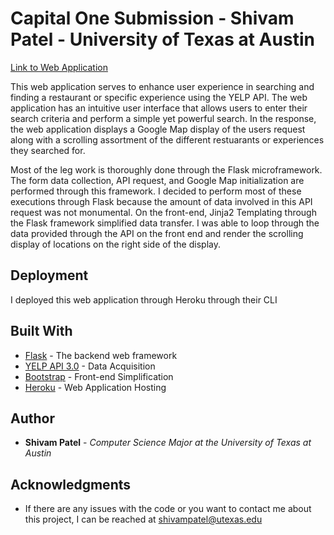 # Capital One Submission - Shivam Patel - University of Texas at Austin

[Link to Web Application](http://yelpmeout.herokuapp.com/)

This web application serves to enhance user experience in searching and finding a restaurant or specific experience using the YELP API.
The web application has an intuitive user interface that allows users to enter their search criteria 
and perform a simple yet powerful search. In the response, the web application displays a Google Map display of the users request along with
a scrolling assortment of the different restuarants or experiences they searched for. 

Most of the leg work is thoroughly done through the Flask microframework. The form data collection, API request, and Google Map initialization
are performed through this framework. I decided to perform most of these executions through Flask because the amount of data
involved in this API request was not monumental. On the front-end, Jinja2 Templating through the Flask framework simplified  data transfer. I was able to loop through the data provided through the API on the front end and render the scrolling display of
locations on the right side of the display.

## Deployment

I deployed this web application through Heroku through their CLI

## Built With

* [Flask](http://flask.pocoo.org/) - The backend web framework
* [YELP API 3.0](https://maven.apache.org/) - Data Acquisition
* [Bootstrap](http://getbootstrap.com/) - Front-end Simplification
* [Heroku](https://dashboard.heroku.com/) - Web Application Hosting


## Author

* **Shivam Patel** - *Computer Science Major at the University of Texas at Austin*

## Acknowledgments

* If there are any issues with the code or you want to contact me about this project, I can be reached at shivampatel@utexas.edu
